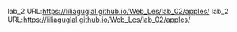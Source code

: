 lab_2  URL:https://liliaguglal.github.io/Web_Les/lab_02/apples/
lab_2  URL:https://liliaguglal.github.io/Web_Les/lab_02/apples/
